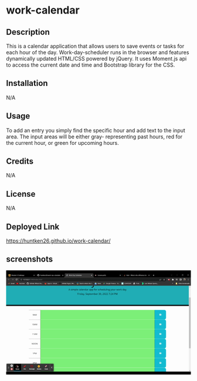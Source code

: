 # work-calendar

## Description

This is a calendar application that allows users to save events or tasks for each hour of the day. Work-day-scheduler runs in the browser and features dynamically updated HTML/CSS powered by jQuery. It uses Moment.js api to access the current date and time and Bootstrap library for the CSS.

## Installation

N/A

## Usage

To add an entry you simply find the specific hour and add text to the input area. The input areas will be either gray- representing past hours, red for the current hour, or green for upcoming hours.

## Credits

N/A

## License

N/A


## Deployed Link
https://huntken26.github.io/work-calendar/
## screenshots

![Alt Text](Assets\Images\screencastify.gif)
